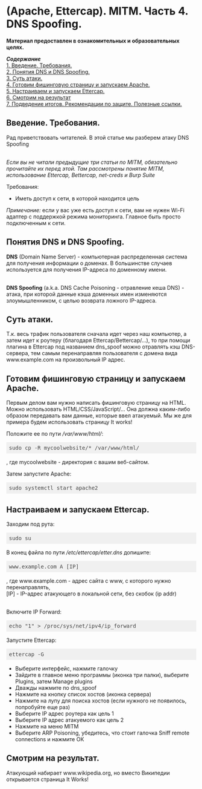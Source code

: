 <h1>(Apache, Ettercap). MITM. Часть 4. DNS Spoofing.</h1>

<b>Материал предоставлен в ознакомительных и образовательных целях.</b><br>

<b><i>Содержание</i></b><br>
<a href="#introduction">1. Введение. Требования.</a><br>
<a href="#dns">2. Понятия DNS и DNS Spoofing.</a><br>
<a href="#attack">3. Суть атаки.</a><br>
<a href="#phishingpage">4. Готовим фишинговую страницу и запускаем Apache.</a><br>
<a href="#ettercap">5. Настраиваем и запускаем Ettercap.</a><br>
<a href="#result">6. Смотрим на результат</a><br>
<a href="#end">7. Подведение итогов. Рекомендации по защите. Полезные ссылки.</a><br>


<p><a name="introduction"></a></p>
<h2>Введение. Требования.</h2>
Рад приветствовать читателей. В этой статье мы разберем атаку DNS Spoofing<br><br>

<i>Если вы не читали предыдущие три статьи по MITM, обязательно прочитайте их перед этой. Там рассмотрены понятие MITM, использование Ettercap, Bettercap, net-creds и Burp Suite</i>

Требования:
<ul>
  <li>Иметь доступ к сети, в которой находится цель</li>
</ul>
<i>Примечание: </i> если у вас уже есть доступ к сети, вам не нужен Wi-Fi адаптер с поддержкой режима 
мониторинга. Главное быть просто подключенным к сети.


<p><a name="dns"></a></p>
<h2>Понятия DNS и DNS Spoofing.</h2>
<b>DNS</b> (Domain Name Server) - компьютерная распределенная система для получения информации о доменах. В большинстве случаев используется для получения IP-адреса по доменному имени.<br><br>

<b>DNS Spoofing</b> (a.k.a. DNS Cache Poisoning - отравление кеша DNS) - атака, при которой данные кэша доменных имен изменяются злоумышленником, с целью возврата ложного IP-адреса.


<p><a name="attack"></a></p>
<h2>Суть атаки.</h2>
Т.к. весь трафик пользователя сначала идет через наш компьютер, а затем идет к роутеру (благодаря Ettercap/Bettercap/...), то при помощи плагина в Ettercap под названием dns_spoof можно отравлять кэш DNS-сервера, тем самым перенаправляя пользователя с домена вида www.example.com на произвольный IP адрес.


<p><a name="phishingpage"></a></p>
<h2>Готовим фишинговую страницу и запускаем Apache.</h2>
Первым делом вам нужно написать фишинговую страницу на HTML. Можно использовать HTML/CSS/JavaScript/... Она должна каким-либо образом передавать вам данные, которые ввел атакуемый. Мы же для примера будем использовать страницу It works! 

Положите ее по пути <i>/var/www/html/</i>:
<pre class="hljs" style="display: block; overflow-x: auto; padding: 0.5em; background: rgb(240, 240, 240) none repeat scroll 0% 0%; color: rgb(68, 68, 68);">sudo cp -R mycoolwebsite/* /var/www/html/</pre>, где mycoolwebsite - директория с вашим веб-сайтом.

Затем запустите Apache:
<pre class="hljs" style="display: block; overflow-x: auto; padding: 0.5em; background: rgb(240, 240, 240) none repeat scroll 0% 0%; color: rgb(68, 68, 68);">sudo systemctl start apache2</pre>


<p><a name="ettercap"></a></p>
<h2>Настраиваем и запускаем Ettercap.</h2>
Заходим под рута:
<pre class="hljs" style="display: block; overflow-x: auto; padding: 0.5em; background: rgb(240, 240, 240) none repeat scroll 0% 0%; color: rgb(68, 68, 68);">sudo su</pre>

В конец файла по пути <i>/etc/ettercap/etter.dns</i> допишите:
<pre class="hljs" style="display: block; overflow-x: auto; padding: 0.5em; background: rgb(240, 240, 240) none repeat scroll 0% 0%; color: rgb(68, 68, 68);">www.example.com A [IP]</pre>, где www.example.com - адрес сайта с www, с которого нужно перенаправлять,<br>[IP] - IP-адрес атакующего в локальной сети, без скобок (ip addr)<br><br>

Включите IP Forward:
<pre class="hljs" style="display: block; overflow-x: auto; padding: 0.5em; background: rgb(240, 240, 240) none repeat scroll 0% 0%; color: rgb(68, 68, 68);">echo "1" > /proc/sys/net/ipv4/ip_forward</pre>

Запустите Ettercap:
<pre class="hljs" style="display: block; overflow-x: auto; padding: 0.5em; background: rgb(240, 240, 240) none repeat scroll 0% 0%; color: rgb(68, 68, 68);">ettercap -G</pre>
<ul>
  <li>Выберите интерфейс, нажмите галочку</li>
  <li>Зайдите в главное меню программы (иконка три палки), выберите Plugins, затем Manage plugins</li>
  <li>Дважды нажмите по dns_spoof</li>
  <li>Нажмите на кнопку список хостов (иконка сервера)</li>
  <li>Нажмите на лупу для поиска хостов (если нужного не появилось, попробуйте еще раз)</li>
  <li>Выберите IP адрес роутера как цель 1</li>
  <li>Выберите IP адрес атакуемого как цель 2</li>
  <li>Нажмите на меню MITM</li>
  <li>Выберите ARP Poisoning, убедитесь, что стоит галочка Sniff remote connections и нажмите ОК</li>
</ul>


<p><a name="result"></a></p>
<h2>Смотрим на результат.</h2>
Атакующий набирает www.wikipedia.org, но вместо Википедии открывается страница It Works!
